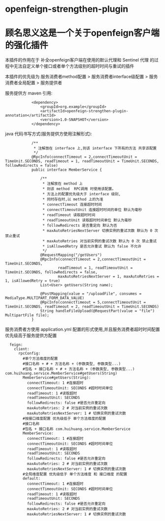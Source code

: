 # openfeign-strengthen-plugin
# 顾名思义这是一个关于openfeign客户端的强化插件
本插件的作用在于 补全openfeign客户端在使用的默认代理和 Sentinel 代理
的过程中无法自定义单个接口或者单个方法级别的超时时间与重试的插件

本插件的优先级为 服务消费者method配置 > 服务消费者interface级配置 > 服务消费者全局配置 > 服务提供者
 
 服务提供方 maven 引用:
 
                <dependency>
                    <groupId>org.example</groupId>
                    <artifactId>openfeign-strengthen-plugin-annotation</artifactId>
                    <version>1.0-SNAPSHOT</version>
                </dependency>
 
 java 代码书写方式(服务提供方使用注解形式):
 
                /**
                 * 注解放在 interface 上,则该 interface 下所有的方法 共享该配置
                 */
                @RpcInfo(connectTimeout = 2,connectTimeoutUnit = TimeUnit.SECONDS, readTimeout = 1, readTimeoutUnit = TimeUnit.SECONDS, followRedirects = false)
                public interface MemberService {
                
                    /**
                     * 注解放在 method 上
                     * 则该 method  RPC调用 时使用该配置。
                     * 方法上的配置优先级大于 interface 级别,
                     * 同时存在时,以 method 上的为准
                     * connectTimeout 连接超时时间
                     * connectTimeoutUnit 连接超时时间的单位 默认为毫秒
                     * readTimeout 读取超时时间
                     * readTimeoutUnit 读取超时时间单位 默认为毫秒
                     * followRedirects 是否重定向 默认为否
                     * maxAutoRetriesNextServer 切换实例的重试次数 默认为 0 次 禁止重试
                     * maxAutoRetries 对当前实例的重试次数 默认为 0 次 禁止重试
                     * isAllowedRetry 是否允许重试 默认为 false 不允许
                     */
                    @RequestMapping("/getUsers")
                    @RpcInfo(connectTimeout = 2,connectTimeoutUnit = TimeUnit.SECONDS, 
                            readTimeout = 1, readTimeoutUnit = TimeUnit.SECONDS, followRedirects = false, 
                            maxAutoRetriesNextServer = 1, maxAutoRetries = 1, isAllowedRetry = true)
                    List<User> getUsers(String name);
                
                    @PostMapping(value = "/uploadFile", consumes = MediaType.MULTIPART_FORM_DATA_VALUE)
                    @RpcInfo(connectTimeout = 5,connectTimeoutUnit = TimeUnit.SECONDS, readTimeout = 2, readTimeoutUnit = TimeUnit.SECONDS)
                    String handleFileUpload(@RequestPart(value = "file") MultipartFile file);
                }




 服务消费者方使用 application.yml 配置的形式使用,并且服务消费者超时时间配置优先级高于服务提供方配置
 
      feign:
        client:
          rpcConfig:
            #单个方法维度的配置
            #接口名称 + # + 方法名称 + (参数类型, 参数类型...)
            #包名 + 接口名称 + # + 方法名称 + (参数类型, 参数类型...) com.huihuang.service.MemberService#getUsers(String)
            MemberService#getUsers(String):
              connectTimeout: 1 #连接超时
              connectTimeoutUnit: SECONDS #超时时间单位
              readTimeout: 1 #读取超时
              readTimeoutUnit: SECONDS
              followRedirects: false #是否允许重定向
              maxAutoRetries: 2 # 对当前实例的重试次数
              maxAutoRetriesNextServer: 1 # 切换实例的重试次数
            #按接口维度配置 优先级低于 单个方法维度的配置
            #接口名称
            #包名 + 接口名称 com.huihuang.service.MemberService
            MemberService:
              connectTimeout: 1 #连接超时
              connectTimeoutUnit: SECONDS #超时时间单位
              readTimeout: 1 #读取超时
              readTimeoutUnit: SECONDS
              followRedirects: false #是否允许重定向
              maxAutoRetries: 2 # 对当前实例的重试次数
              maxAutoRetriesNextServer: 1 # 切换实例的重试次数
            #全局维度配置 优先级低于 单个方法维度 和 接口维度 的配置
            default:
              connectTimeout: 1 #连接超时
              connectTimeoutUnit: SECONDS #超时时间单位
              readTimeout: 1 #读取超时
              readTimeoutUnit: SECONDS
              followRedirects: false #是否允许重定向
              maxAutoRetries: 2 # 对当前实例的重试次数
              maxAutoRetriesNextServer: 1 # 切换实例的重试次数
